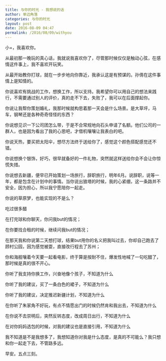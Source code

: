 ```yaml
---
title: 与你的时光 - 我想说的话
author: 单边角落
categories: 与你的时光
layout: post
date: 2016-08-09 04:47
permalink: /2016/08/09/withyou
---
```


小+，我喜欢你。

从最初那一晚玩的真心话，我就说我喜欢你了，尽管那时候仅仅是触动心弦，在感情这件事上，我不喜欢开玩笑。

从最开始教你打球，就在一步步地向你靠近，我承认这是有预谋的。孙倩在这件事情上是知情的。

你说喜欢有挑战的工作，想换工作，所以支持。我希望你可以用自己的想法来践行，不需要通过别人的评价，真的走不下去，失败了，我可以在后面撑起你。

你说让我帮你策划婚礼，我那时候就构思着那一天会是什么场景。是大草坪，马车，钢琴还是各种奇奇怪怪的东西？

你说想见识一下公司团怎么带，于是不合常规地向石头申请了名额。他们公司的一群人，也是因为看出了我的心思吧，才借机嚷嚷让我表白的吧。

你说天热，要买把太阳伞，想尽方法终于送给你了，感觉这个颜色搭配感觉还不错。

你说想换个银饰，好巧，很早就备好的一件礼物，突然就这样送给你会不会让你惊慌失措。

你说想去新疆，便早已开始策划一场旅行，辞职旅行，明年6月。说辞职，说等一年，都是包含在计划中的事情。当你说出狼塔的时候，我的心紧绷，这一条路并不安全，因为担心，所以我宁愿陪你一起走。

你说的草原梦，也能实现的不是么？

吃过很多醋

在打完球和你聊天，你问我but的情况；

在你要找合租的时候，继续问我but的情况；

在那天我和你说第二天想打球，结果but用你的名义把我叫过去，你却自己跑去了顾村公园，因为感觉被耍，直接改行程去了苏州；

你和海舰嚷着今天要一起看电影，终于算是按耐不住，爆发性地喊了一句吃醋了，那时候是真的很不开心。

你听了我支持你换工作，兴奋地像个孩子，不知道为什么

你听了我的建议，买了一条白色的裙子，不知道为什么

你听了我的建议，决定推迟新疆计划，不知道为什么

在你听了朱家角不好玩，有点不情愿出门的时候仍然肯和我出去，不知道为什么

在你说不去崇明后，突然反转态度，改成周日出行，不知道为什么

在对你妈妈选包的时候，对我的建议也是直接引用，不知道为什么

我不知道是不是我想多了，我想知道你对我是什么态度，是真的不可能么？我只想和你一起走下去，不管路多远。

早安。五点三刻。